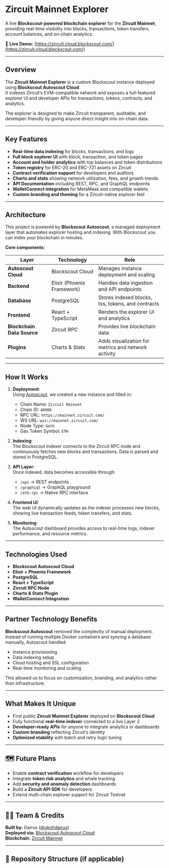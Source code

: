 # Zircuit Mainnet Explorer

A live **Blockscout-powered blockchain explorer** for the **Zircuit Mainnet**, providing real-time visibility into blocks, transactions, token transfers, account balances, and on-chain analytics.

🔗 **Live Demo:** [https://zircuit.cloud.blockscout.com/](https://zircuit.cloud.blockscout.com/)

---

## Overview

The **Zircuit Mainnet Explorer** is a custom Blockscout instance deployed using **Blockscout Autoscout Cloud**.  
It indexes Zircuit’s EVM-compatible network and exposes a full-featured explorer UI and developer APIs for transactions, tokens, contracts, and analytics.

The explorer is designed to make Zircuit transparent, auditable, and developer-friendly by giving anyone direct insight into on-chain data.

---

## Key Features

- **Real-time data indexing** for blocks, transactions, and logs  
- **Full block explorer UI** with block, transaction, and token pages  
- **Account and holder analytics** with top balances and token distributions  
- **Token registry** for ERC-20 and ERC-721 assets on Zircuit  
- **Contract verification support** for developers and auditors  
- **Charts and stats** showing network utilization, fees, and growth trends  
- **API Documentation** including REST, RPC, and GraphQL endpoints  
- **WalletConnect integration** for MetaMask and compatible wallets  
- **Custom branding and theming** for a Zircuit-native explorer feel  

---

## Architecture

This project is powered by **Blockscout Autoscout**, a managed deployment layer that automates explorer hosting and indexing.
With Blockscout you can index your blockchain in minutes.

**Core components:**

| Layer | Technology | Role |
|-------|-------------|------|
| **Autoscout Cloud** | Blockscout Cloud | Manages instance deployment and scaling |
| **Backend** | Elixir (Phoenix Framework) | Handles data ingestion and API endpoints |
| **Database** | PostgreSQL | Stores indexed blocks, txs, tokens, and contracts |
| **Frontend** | React + TypeScript | Renders the explorer UI and analytics |
| **Blockchain Data Source** | Zircuit RPC | Provides live blockchain data |
| **Plugins** | Charts & Stats | Adds visualization for metrics and network activity |

---

## How It Works

1. **Deployment**:  
   Using [Autoscout](https://docs.blockscout.com/using-blockscout/autoscout), we created a new instance and filled in:
   - Chain Name: `Zircuit Mainnet`  
   - Chain ID: `48900`  
   - RPC URL: `https://mainnet.zircuit.com/`  
   - WS URL: `wss://mainnet.zircuit.com/`  
   - Node Type: `Geth`  
   - Gas Token Symbol: `ETH`

2. **Indexing**:  
   The Blockscout indexer connects to the Zircuit RPC node and continuously fetches new blocks and transactions. Data is parsed and stored in PostgreSQL.

3. **API Layer**:  
   Once indexed, data becomes accessible through:
   - `/api` → REST endpoints  
   - `/graphiql` → GraphQL playground  
   - `/eth-rpc` → Native RPC interface

4. **Frontend UI**:  
   The web UI dynamically updates as the indexer processes new blocks, showing live transaction feeds, token transfers, and stats.

5. **Monitoring**:  
   The Autoscout dashboard provides access to real-time logs, indexer performance, and resource metrics.

---

## Technologies Used

- **Blockscout Autoscout Cloud**
- **Elixir + Phoenix Framework**
- **PostgreSQL**
- **React + TypeScript**
- **Zircuit RPC Node**
- **Charts & Stats Plugin**
- **WalletConnect Integration**

---

## Partner Technology Benefits

**Blockscout Autoscout** removed the complexity of manual deployment.  
Instead of running multiple Docker containers and syncing a database manually, Autoscout handled:

- Instance provisioning  
- Data indexing setup  
- Cloud hosting and SSL configuration  
- Real-time monitoring and scaling  

This allowed us to focus on customization, branding, and analytics rather than infrastructure.

---

## What Makes It Unique

- First public **Zircuit Mainnet Explorer** deployed on **Blockscout Cloud**  
- Fully functional **real-time indexer** connected to a live Layer 2  
- **Developer-ready APIs** for anyone to integrate analytics or dashboards  
- **Custom branding** reflecting Zircuit’s identity  
- **Optimized stability** with batch and retry logic tuning  

---

## 🗺️ Future Plans

- Enable **contract verification** workflow for developers  
- Integrate **token risk analytics** and whale tracking  
- Add **security and anomaly detection** dashboards  
- Build a **Zircuit API SDK** for developers  
- Extend multi-chain explorer support for Zircuit Testnet  

---

## 🧑‍💻 Team & Credits

**Built by:** Dairus ([@okohdairus](mailto:okohdairus@gmail.com))  
**Deployed via:** [Blockscout Autoscout Cloud](https://docs.blockscout.com/using-blockscout/autoscout)  
**Blockchain:** [Zircuit Mainnet](https://www.zircuit.com)

---

## 🧱 Repository Structure (if applicable)

